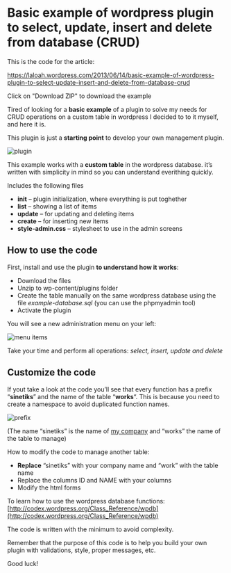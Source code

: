 # Basic example of wordpress plugin to select, update, insert and delete from database (CRUD)

This is the code for the article:

https://laloah.wordpress.com/2013/06/14/basic-example-of-wordpress-plugin-to-select-update-insert-and-delete-from-database-crud

Click on "Download ZIP" to download the example

Tired of looking for a **basic example** of a plugin to solve my needs for CRUD operations on a custom table in wordpress I decided to to it myself, and here it is.

This plugin is just a **starting point** to develop your own management plugin.

![plugin](https://laloah.files.wordpress.com/2013/06/plugin.png?w=300&h=91)

This example works with a **custom table** in the wordpress database. it’s  written with simplicity in mind so you can understand everithing quickly.

Includes the following files

*   **init** – plugin initialization, where everything is put toghether
*   **list** – showing a list of items
*   **update** – for updating and deleting items
*   **create** – for inserting new items
*   **style-admin.css** – stylesheet to use in the admin screens

## How to use the code

First, install and use the plugin **to understand how it works**:

*   Download the files
*   Unzip to wp-content/plugins folder
*   Create the table manually on the same wordpress database using the file _example-database.sql_ (you can use the phpmyadmin tool)
*   Activate the plugin

You will see a new administration menu on your left:

![menu items](https://laloah.files.wordpress.com/2013/06/menu-items.jpg?w=625)

Take your time and perform all operations: _select, insert, update and delete_

## Customize the code

If yout take a look at the code you’ll see that every function has a prefix “**sinetiks**” and the name of the table “**works**“. This is because you need to create a namespace to avoid duplicated function names.

![prefix](https://laloah.files.wordpress.com/2013/06/prefix.png?w=625)

(The name “sinetiks” is the name of [my company](http://sinetiks.com "sinetiks.com") and “works” the name of the table to manage)

How to modify the code to manage another table:

*   **Replace** “sinetiks” with your company name and “work” with the table name
*   Replace the columns ID and NAME with your columns
*   Modify the html forms

To learn how to use the wordpress database functions: [http://codex.wordpress.org/Class_Reference/wpdb](http://codex.wordpress.org/Class_Reference/wpdb)

The code is written with the minimum to avoid complexity.

Remember that the purpose of this code is to help you build your own plugin with validations, style, proper messages, etc.

Good luck!

